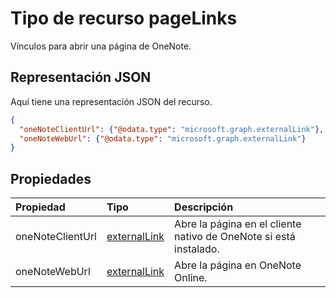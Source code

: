 # <a name="pagelinks-resource-type"></a>Tipo de recurso pageLinks

Vínculos para abrir una página de OneNote.

## <a name="json-representation"></a>Representación JSON

Aquí tiene una representación JSON del recurso.

<!-- {
  "blockType": "resource",
  "optionalProperties": [

  ],
  "@odata.type": "microsoft.graph.pageLinks"
}-->

```json
{
  "oneNoteClientUrl": {"@odata.type": "microsoft.graph.externalLink"},
  "oneNoteWebUrl": {"@odata.type": "microsoft.graph.externalLink"}
}

```
## <a name="properties"></a>Propiedades
| Propiedad       | Tipo    |Descripción|
|:---------------|:--------|:----------|
|oneNoteClientUrl|[externalLink](externallink.md)|Abre la página en el cliente nativo de OneNote si está instalado.|
|oneNoteWebUrl|[externalLink](externallink.md)|Abre la página en OneNote Online.|

<!-- uuid: 8fcb5dbc-d5aa-4681-8e31-b001d5168d79
2015-10-25 14:57:30 UTC -->
<!-- {
  "type": "#page.annotation",
  "description": "pageLinks resource",
  "keywords": "",
  "section": "documentation",
  "tocPath": ""
}-->
